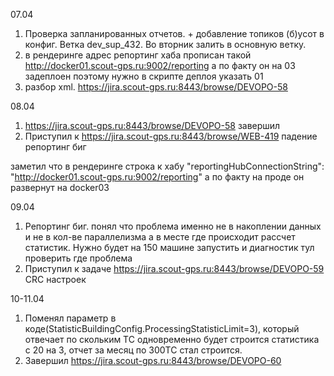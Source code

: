 
07.04 
1. Проверка запланированных отчетов. + добавление топиков (б)усот в конфиг. Ветка dev_sup_432. Во вторник залить в основную ветку.
2. в рендеринге адрес репортинг хаба прописан такой http://docker01.scout-gps.ru:9002/reporting а по факту он на 03 задеплоен поэтому нужно в скрипте деплоя указать 01
3. разбор xml. https://jira.scout-gps.ru:8443/browse/DEVOPO-58

08.04
1. https://jira.scout-gps.ru:8443/browse/DEVOPO-58 завершил
2. Приступил к https://jira.scout-gps.ru:8443/browse/WEB-419  падение репортинг биг

заметил что в рендеринге строка к хабу "reportingHubConnectionString": "http://docker01.scout-gps.ru:9002/reporting"
а по факту на проде он развернут на docker03

09.04
1. Репортинг биг. понял что проблема именно не в накоплении данных и не в кол-ве параллелизма а в месте где происходит рассчет статистик. Нужно будет на 150 машине запустить  и диагностик тул проверить где проблема
2. Приступил к задаче https://jira.scout-gps.ru:8443/browse/DEVOPO-59  CRC настроек

10-11.04
1. Поменял параметр в коде(StatisticBuildingConfig.ProcessingStatisticLimit=3), который отвечает по скольким ТС одновременно будет строится статистика с 20 на 3, отчет за месяц по 300ТС стал строится. 
2.  Завершил https://jira.scout-gps.ru:8443/browse/DEVOPO-60